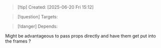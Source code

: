 
>[!tip] Created: [2025-06-20 Fri 15:12]

>[!question] Targets: 

>[!danger] Depends: 

Might be advantageous to pass props directly and have them get put into the frames ?